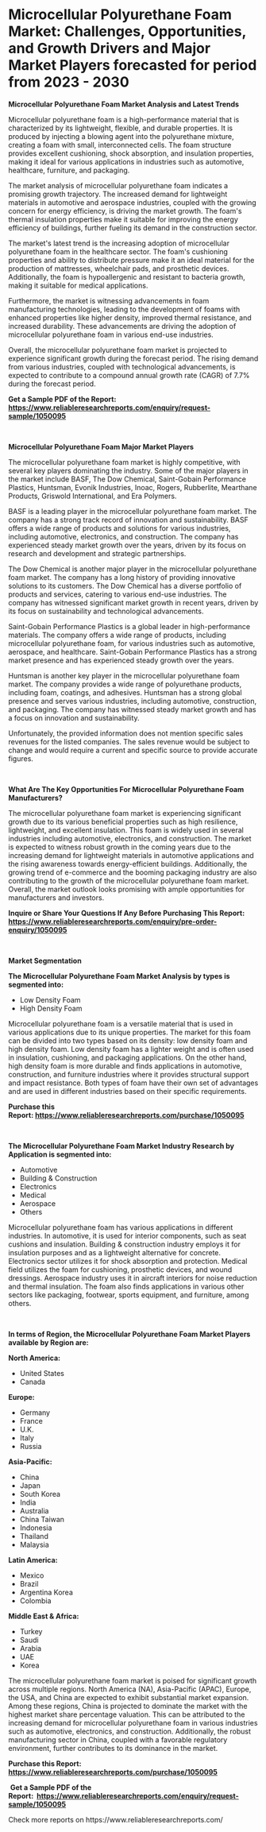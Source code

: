 <p><h1>Microcellular Polyurethane Foam Market: Challenges, Opportunities, and Growth Drivers and Major Market Players forecasted for period from 2023 - 2030</h1></p><p><strong>Microcellular Polyurethane Foam Market Analysis and Latest Trends</strong></p>
<p><p>Microcellular polyurethane foam is a high-performance material that is characterized by its lightweight, flexible, and durable properties. It is produced by injecting a blowing agent into the polyurethane mixture, creating a foam with small, interconnected cells. The foam structure provides excellent cushioning, shock absorption, and insulation properties, making it ideal for various applications in industries such as automotive, healthcare, furniture, and packaging.</p><p>The market analysis of microcellular polyurethane foam indicates a promising growth trajectory. The increased demand for lightweight materials in automotive and aerospace industries, coupled with the growing concern for energy efficiency, is driving the market growth. The foam's thermal insulation properties make it suitable for improving the energy efficiency of buildings, further fueling its demand in the construction sector.</p><p>The market's latest trend is the increasing adoption of microcellular polyurethane foam in the healthcare sector. The foam's cushioning properties and ability to distribute pressure make it an ideal material for the production of mattresses, wheelchair pads, and prosthetic devices. Additionally, the foam is hypoallergenic and resistant to bacteria growth, making it suitable for medical applications.</p><p>Furthermore, the market is witnessing advancements in foam manufacturing technologies, leading to the development of foams with enhanced properties like higher density, improved thermal resistance, and increased durability. These advancements are driving the adoption of microcellular polyurethane foam in various end-use industries.</p><p>Overall, the microcellular polyurethane foam market is projected to experience significant growth during the forecast period. The rising demand from various industries, coupled with technological advancements, is expected to contribute to a compound annual growth rate (CAGR) of 7.7% during the forecast period.</p></p>
<p><strong>Get a Sample PDF of the Report:&nbsp; <a href="https://www.reliableresearchreports.com/enquiry/request-sample/1050095">https://www.reliableresearchreports.com/enquiry/request-sample/1050095</a></strong></p>
<p>&nbsp;</p>
<p><strong>Microcellular Polyurethane Foam Major Market Players</strong></p>
<p><p>The microcellular polyurethane foam market is highly competitive, with several key players dominating the industry. Some of the major players in the market include BASF, The Dow Chemical, Saint-Gobain Performance Plastics, Huntsman, Evonik Industries, Inoac, Rogers, Rubberlite, Mearthane Products, Griswold International, and Era Polymers.</p><p>BASF is a leading player in the microcellular polyurethane foam market. The company has a strong track record of innovation and sustainability. BASF offers a wide range of products and solutions for various industries, including automotive, electronics, and construction. The company has experienced steady market growth over the years, driven by its focus on research and development and strategic partnerships.</p><p>The Dow Chemical is another major player in the microcellular polyurethane foam market. The company has a long history of providing innovative solutions to its customers. The Dow Chemical has a diverse portfolio of products and services, catering to various end-use industries. The company has witnessed significant market growth in recent years, driven by its focus on sustainability and technological advancements.</p><p>Saint-Gobain Performance Plastics is a global leader in high-performance materials. The company offers a wide range of products, including microcellular polyurethane foam, for various industries such as automotive, aerospace, and healthcare. Saint-Gobain Performance Plastics has a strong market presence and has experienced steady growth over the years.</p><p>Huntsman is another key player in the microcellular polyurethane foam market. The company provides a wide range of polyurethane products, including foam, coatings, and adhesives. Huntsman has a strong global presence and serves various industries, including automotive, construction, and packaging. The company has witnessed steady market growth and has a focus on innovation and sustainability.</p><p>Unfortunately, the provided information does not mention specific sales revenues for the listed companies. The sales revenue would be subject to change and would require a current and specific source to provide accurate figures.</p></p>
<p>&nbsp;</p>
<p><strong>What Are The Key Opportunities For Microcellular Polyurethane Foam Manufacturers?</strong></p>
<p><p>The microcellular polyurethane foam market is experiencing significant growth due to its various beneficial properties such as high resilience, lightweight, and excellent insulation. This foam is widely used in several industries including automotive, electronics, and construction. The market is expected to witness robust growth in the coming years due to the increasing demand for lightweight materials in automotive applications and the rising awareness towards energy-efficient buildings. Additionally, the growing trend of e-commerce and the booming packaging industry are also contributing to the growth of the microcellular polyurethane foam market. Overall, the market outlook looks promising with ample opportunities for manufacturers and investors.</p></p>
<p><strong>Inquire or Share Your Questions If Any Before Purchasing This Report: <a href="https://www.reliableresearchreports.com/enquiry/pre-order-enquiry/1050095">https://www.reliableresearchreports.com/enquiry/pre-order-enquiry/1050095</a></strong></p>
<p>&nbsp;</p>
<p><strong>Market Segmentation</strong></p>
<p><strong>The Microcellular Polyurethane Foam Market Analysis by types is segmented into:</strong></p>
<p><ul><li>Low Density Foam</li><li>High Density Foam</li></ul></p>
<p><p>Microcellular polyurethane foam is a versatile material that is used in various applications due to its unique properties. The market for this foam can be divided into two types based on its density: low density foam and high density foam. Low density foam has a lighter weight and is often used in insulation, cushioning, and packaging applications. On the other hand, high density foam is more durable and finds applications in automotive, construction, and furniture industries where it provides structural support and impact resistance. Both types of foam have their own set of advantages and are used in different industries based on their specific requirements.</p></p>
<p><strong>Purchase this Report:&nbsp;<a href="https://www.reliableresearchreports.com/purchase/1050095">https://www.reliableresearchreports.com/purchase/1050095</a></strong></p>
<p>&nbsp;</p>
<p><strong>The Microcellular Polyurethane Foam Market Industry Research by Application is segmented into:</strong></p>
<p><ul><li>Automotive</li><li>Building & Construction</li><li>Electronics</li><li>Medical</li><li>Aerospace</li><li>Others</li></ul></p>
<p><p>Microcellular polyurethane foam has various applications in different industries. In automotive, it is used for interior components, such as seat cushions and insulation. Building & construction industry employs it for insulation purposes and as a lightweight alternative for concrete. Electronics sector utilizes it for shock absorption and protection. Medical field utilizes the foam for cushioning, prosthetic devices, and wound dressings. Aerospace industry uses it in aircraft interiors for noise reduction and thermal insulation. The foam also finds applications in various other sectors like packaging, footwear, sports equipment, and furniture, among others.</p></p>
<p>&nbsp;</p>
<p><strong>In terms of Region, the Microcellular Polyurethane Foam Market Players available by Region are:</strong></p>
<p>
    <p> <strong> North America: </strong>
        <ul>
            <li>United States</li>
            <li>Canada</li>
        </ul>
        </p> 
    <p> <strong> Europe: </strong>
        <ul>
            <li>Germany</li>
            <li>France</li>
            <li>U.K.</li>
            <li>Italy</li>
            <li>Russia</li>
        </ul>
        </p> 
    <p> <strong> Asia-Pacific: </strong>
        <ul>
            <li>China</li>
            <li>Japan</li>
            <li>South Korea</li>
            <li>India</li>
            <li>Australia</li>
            <li>China Taiwan</li>
            <li>Indonesia</li>
            <li>Thailand</li>
            <li>Malaysia</li>
        </ul>
        </p> 
    <p> <strong> Latin America: </strong>
        <ul>
            <li>Mexico</li>
            <li>Brazil</li>
            <li>Argentina Korea</li>
            <li>Colombia</li>
        </ul>
        </p> 
    <p> <strong> Middle East & Africa: </strong>
        <ul>
            <li>Turkey</li>
            <li>Saudi</li>
            <li>Arabia</li>
            <li>UAE</li>
            <li>Korea</li>
        </ul>
    </p>
    </p>
<p><p>The microcellular polyurethane foam market is poised for significant growth across multiple regions. North America (NA), Asia-Pacific (APAC), Europe, the USA, and China are expected to exhibit substantial market expansion. Among these regions, China is projected to dominate the market with the highest market share percentage valuation. This can be attributed to the increasing demand for microcellular polyurethane foam in various industries such as automotive, electronics, and construction. Additionally, the robust manufacturing sector in China, coupled with a favorable regulatory environment, further contributes to its dominance in the market.</p></p>
<p><strong>Purchase this Report: <a href="https://www.reliableresearchreports.com/purchase/1050095">https://www.reliableresearchreports.com/purchase/1050095</a></strong></p>
<p>&nbsp;<strong>Get a Sample PDF of the Report:&nbsp;&nbsp;<a href="https://www.reliableresearchreports.com/enquiry/request-sample/1050095">https://www.reliableresearchreports.com/enquiry/request-sample/1050095</a></strong></p>
<p><strong></strong></p>
<p>Check more reports on https://www.reliableresearchreports.com/</p>